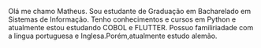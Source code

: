 Olá me chamo Matheus. Sou estudante de Graduação em Bacharelado em Sistemas de Informação.
Tenho conhecimentos e cursos em Python e atualmente estou estudando COBOL e FLUTTER.
Possuo familiriadade com a língua portuguesa e Inglesa.Porém,atualmente estudo alemão.


<!---
Matheusmrinho/Matheusmrinho is a ✨ special ✨ repository because its `README.md` (this file) appears on your GitHub profile.
You can click the Preview link to take a look at your changes.
--->
